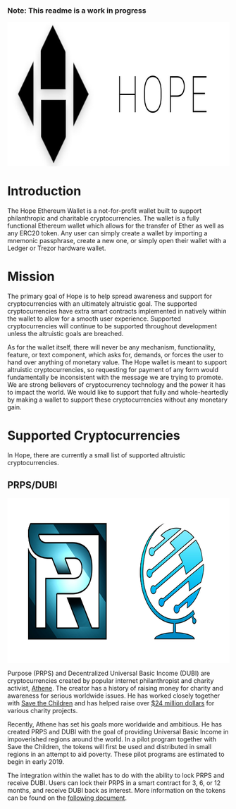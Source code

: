 ### Note: This readme is a work in progress

<p align="center">
  <img src="Hope - Ethereum Wallet/Images/Hope_Background.jpg?raw=true" alt="Hope" align="center" width="785px" height="328px"/>
</p>

# Introduction

The Hope Ethereum Wallet is a not-for-profit wallet built to support philanthropic and charitable cryptocurrencies. The wallet is a fully functional Ethereum wallet which allows for the transfer of Ether as well as any ERC20 token. Any user can simply create a wallet by importing a mnemonic passphrase, create a new one, or simply open their wallet with a Ledger or Trezor hardware wallet. 

# Mission

The primary goal of Hope is to help spread awareness and support for cryptocurrencies with an ultimately altruistic goal. The supported cryptocurrencies have extra smart contracts implemented in natively within the wallet to allow for a smooth user experience. Supported cryptocurrencies will continue to be supported throughout development unless the altruistic goals are breached.

As for the wallet itself, there will never be any mechanism, functionality, feature, or text component, which asks for, demands, or forces the user to hand over anything of monetary value. The Hope wallet is meant to support altruistic cryptocurrencies, so requesting for payment of any form would fundamentally be inconsistent with the message we are trying to promote. We are strong believers of cryptocurrency technology and the power it has to impact the world. We would like to support that fully and whole-heartedly by making a wallet to support these cryptocurrencies without any monetary gain.

# Supported Cryptocurrencies

In Hope, there are currently a small list of supported altruistic cryptocurrencies. 

## PRPS/DUBI

<p align="center">
  <img src="Hope - Ethereum Wallet/Images/PRPS-DUBI.jpg?raw=true" alt="Hope" align="center" width="750px" height="375px"/>
</p>

Purpose (PRPS) and Decentralized Universal Basic Income (DUBI) are cryptocurrencies created by popular internet philanthropist and charity activist, [Athene](https://en.wikipedia.org/wiki/Bachir_Boumaaza). The creator has a history of raising money for charity and awareness for serious worldwide issues. He has worked closely together with [Save the Children](https://www.savethechildren.org/us/about-us/media-and-news/ambassadors/athene) and has helped raise over [$24 million dollars](https://www.gamingforgood.net/c/about) for various charity projects.

Recently, Athene has set his goals more worldwide and ambitious. He has created PRPS and DUBI with the goal of providing Universal Basic Income in impoverished regions around the world. In a pilot program together with Save the Children, the tokens will first be used and distributed in small regions in an attempt to aid poverty. These pilot programs are estimated to begin in early 2019.

The integration within the wallet has to do with the ability to lock PRPS and receive DUBI. Users can lock their PRPS in a smart contract for 3, 6, or 12 months, and receive DUBI back as interest. More information on the tokens can be found on the [following document](https://drive.google.com/file/d/1gLmfsXtj2-wDaTj4IAwr0OCEo1f6Gmy9/view).
